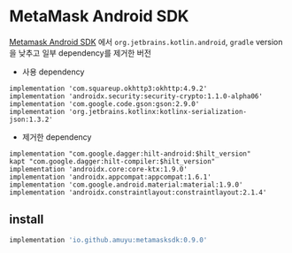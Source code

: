 # MetaMask Android SDK
[Metamask Android SDK](https://github.com/MetaMask/metamask-android-sdk) 에서 
`org.jetbrains.kotlin.android`, `gradle` version을 낮추고 일부 dependency를 제거한 버전

* 사용 dependency
```
implementation 'com.squareup.okhttp3:okhttp:4.9.2'
implementation 'androidx.security:security-crypto:1.1.0-alpha06'
implementation 'com.google.code.gson:gson:2.9.0'
implementation 'org.jetbrains.kotlinx:kotlinx-serialization-json:1.3.2'
```

* 제거한 dependency
```
implementation "com.google.dagger:hilt-android:$hilt_version"
kapt "com.google.dagger:hilt-compiler:$hilt_version"
implementation 'androidx.core:core-ktx:1.9.0'
implementation 'androidx.appcompat:appcompat:1.6.1'
implementation 'com.google.android.material:material:1.9.0'
implementation 'androidx.constraintlayout:constraintlayout:2.1.4'
```

## install
```gradle
implementation 'io.github.amuyu:metamasksdk:0.9.0'
```

